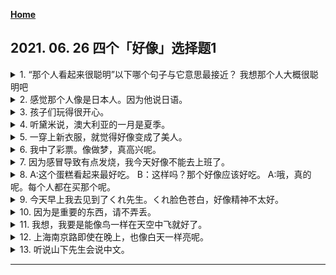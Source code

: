 **[Home](../Menu.md)**
## 2021. 06. 26 四个「好像」选择题1
<details>
<summary>
1. “那个人看起来很聪明”以下哪个句子与它意思最接近？
我想那个人大概很聪明吧</summary>

「あの人は頭がよさそうだ」と一番近い文は、下のどれですか。
あの人はたぶん頭がいいだろうと思う。
</details>

<details>
<summary>
2. 感觉那个人像是日本人。因为他说日语。</summary>

あの人は日本人らしい。日本語を話しているから。
</details>

<details>
<summary>
3. 孩子们玩得很开心。</summary>

子供達が楽しそうに遊んでいます。
</details>

<details>
<summary>
4. 听黛米说，澳大利亚的一月是夏季。</summary>

デミさんの話では、オーストラリアの一月は、夏だそうです。
</details>

<details>
<summary>
5. 一穿上新衣服，就觉得好像变成了美人。</summary>

新しい服を着ると、美人になったように感じる。
</details>

<details>
<summary>
6. 我中了彩票。像做梦，真高兴呢。</summary>

宝くじに当たった。夢のようだ、嬉しいなあ。
</details>

<details>
<summary>
7. 因为感冒导致有点发烧，我今天好像不能去上班了。</summary>

風邪を引いて熱があるので、私は今日会社に行けそうもありません。
</details>

<details>
<summary>
8. A:这个蛋糕看起来最好吃。
B：这样吗？那个好像应该好吃。
A:哦，真的呢。每个人都在买那个呢。</summary>

A:このケーキが一番美味しそうだ。
B:そうかな、あっちのほうが美味しいらしい。
A:あ、ほんとだ。みんな、あっちのを買っているね。
</details>

<details>
<summary>
9. 今天早上我去见到了くれ先生。くれ脸色苍白，好像精神不太好。</summary>

今朝、クレさんに会った。クレさんは青い顔をして、元気ではなさそうだった。
</details>

<details>
<summary>
10. 因为是重要的东西，请不弄丢。</summary>

大切なものですから、なくさないようにしてください。（なくさない    なくさ否定）
</details>

<details>
<summary>
11. 我想，我要是能像鸟一样在天空中飞就好了。</summary>

鳥のように空を飛べたらいいと思います。
</details>

<details>
<summary>
12. 上海南京路即使在晚上，也像白天一样亮呢。</summary>

上海南京路は夜でも昼間のように明るいですね。
</details>

<details>
<summary>
13. 听说山下先生会说中文。</summary>

山下さんは中国語ができるらしいです。
</details>

---
